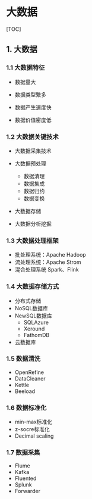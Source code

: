 # 大数据

[TOC]

## 1. 大数据

### 1.1 大数据特征

- 数据量大

- 数据类型繁多

- 数据产生速度快

- 数据价值密度低

  

### 1.2 大数据关键技术

- 大数据采集技术

- 大数据预处理

  - 数据清理
  - 数据集成
  - 数据归约
  - 数据变换

- 大数据存储

- 大数据分析挖掘

  

### 1.3 大数据处理框架

- 批处理系统：Apache Hadoop
- 流处理系统：Apache Strom
- 混合处理系统 Spark、Flink



### 1.4 大数据存储方式

- 分布式存储
- NoSQL数据库
- NewSQL数据库
  - SQLAzure
  - Xeround
  - FathomDB
- 云数据库



### 1.5 数据清洗

- OpenRefine
- DataCleaner
- Kettle
- Beeload



### 1.6 数据标准化

- min-max标准化
- z-socre标准化
- Decimal scaling





### 1.7 数据采集

- Flume
- Kafka
- Fluented
- Splunk 
- Forwarder



